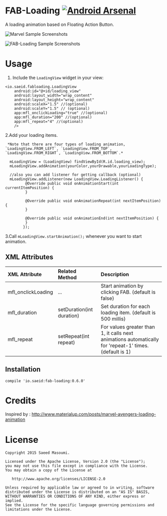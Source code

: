 FAB-Loading [![Android Arsenal](https://img.shields.io/badge/Android%20Arsenal-FAB--Loading-green.svg?style=flat)](https://android-arsenal.com/details/1/2418)
==========================
A loading animation based on Floating Action Button.

 ![Marvel Sample Screenshots][1]

 ![FAB-Loading Sample Screenshots][2]


Usage
=====
 1. Include the `LoadingView` widget in your view:
  ```
  <io.saeid.fabloading.LoadingView
      android:id="@+id/loading_view"
      android:layout_width="wrap_content"
      android:layout_height="wrap_content"
      android:scaleX="1.5" //(optional)
      android:scaleY="1.5" // (optional)
      app:mfl_onclickLoading="true" //(optional)
      app:mfl_duration="200" //(optional)
      app:mfl_repeat="4" //(optional)
      />
```
  2.Add your loading items.
  
     *Note that there are four types of loading animation, `LoadingView.FROM_LEFT`, `LoadingView.FROM_TOP`,          `LoadingView.FROM_RIGHT`, `LoadingView.FROM_BOTTOM`.*
  ```
    mLoadingView = (LoadingView) findViewById(R.id.loading_view);
    mLoadingView.addAnimation(yourColor,yourDrawable,yourLoadingType);

    //also you can add listener for getting callback (optional)
    mLoadingView.addListener(new LoadingView.LoadingListener() {
           @Override public void onAnimationStart(int currentItemPosition) {
           }

           @Override public void onAnimationRepeat(int nextItemPosition) {
           }

           @Override public void onAnimationEnd(int nextItemPosition) {
           }
          });
  ```

  3.Call  `mLoadingView.startAnimation();` whenever you want to start animation.

XML Attributes
-------
| XML Attribute | Related Method | Description |
|:---|:---|:---|
| mfl_onclickLoading | ... | Start animation by clicking FAB. (default is false) |
| mfl_duration | setDuration(int duration) | Set duration for each loading item. (default is 500 millis) |
| mfl_repeat | setRepeat(int repeat) | For values greater than 1, it calls next animations automatically for 'repeat-1' times. (default is 1) |

Installation
-------
```
compile 'io.saeid:fab-loading:0.6.0'
```

Credits
=====
Inspired by : http://www.materialup.com/posts/marvel-avengers-loading-animation

License
=====
```
Copyright 2015 Saeed Masoumi.

Licensed under the Apache License, Version 2.0 (the "License");
you may not use this file except in compliance with the License.
You may obtain a copy of the License at

   http://www.apache.org/licenses/LICENSE-2.0

Unless required by applicable law or agreed to in writing, software
distributed under the License is distributed on an "AS IS" BASIS,
WITHOUT WARRANTIES OR CONDITIONS OF ANY KIND, either express or implied.
See the License for the specific language governing permissions and
limitations under the License.
```
[1]: https://raw.githubusercontent.com/smasoumi/FAB-Loading/master/images/marvel_loader.gif
[2]: https://raw.githubusercontent.com/smasoumi/FAB-Loading/master/images/preview.gif

